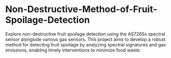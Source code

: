 # Non-Destructive-Method-of-Fruit-Spoilage-Detection
Explore non-destructive fruit spoilage detection using the AS7265x spectral sensor alongside various gas sensors. This project aims to develop a robust method for detecting fruit spoilage by analyzing spectral signatures and gas emissions, enabling timely interventions to minimize food waste.
